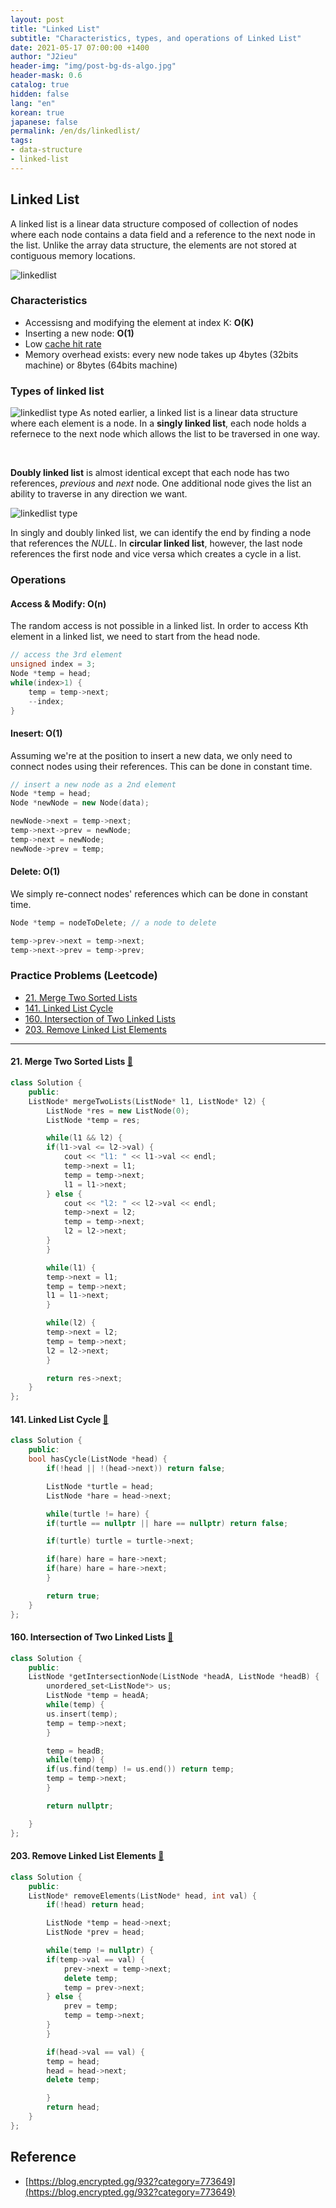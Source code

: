 ```yaml
---
layout: post
title: "Linked List"
subtitle: "Characteristics, types, and operations of Linked List"
date: 2021-05-17 07:00:00 +1400
author: "J2ieu"
header-img: "img/post-bg-ds-algo.jpg"
header-mask: 0.6
catalog: true
hidden: false
lang: "en"
korean: true
japanese: false
permalink: /en/ds/linkedlist/
tags:
- data-structure
- linked-list
---
```


## Linked List

A linked list is a linear data structure composed of collection of nodes where each node contains a data field and a reference to the next node in the list. Unlike the array data structure, the elements are not stored at contiguous memory locations.

![linkedlist](/img/in-post/ds-algo/linkedlist/ko/linkedlist1.png)

### Characteristics
- Accessisng and modifying the element at index K: **O(K)**
- Inserting a new node: **O(1)**
- Low [cache hit rate](https://medium.com/@nwerneck/about-memory-locality-of-a-linked-list-2867b4f1f7cf)
- Memory overhead exists: every new node takes up 4bytes (32bits machine) or 8bytes (64bits machine) 

### Types of linked list
![linkedlist type](/img/in-post/ds-algo/linkedlist/en/linkedlist-type1.png)
As noted earlier, a linked list is a linear data structure where each element is a node. In a **singly linked list**, each node holds a refernece to the next node which allows the list to be traversed in one way.

<br>

**Doubly linked list** is almost identical except that each node has two references, *previous* and *next* node. One additional node gives the list an ability to traverse in any direction we want.

![linkedlist type](/img/in-post/ds-algo/linkedlist/en/linkedlist-type2.png)

In singly and doubly linked list, we can identify the end by finding a node that references the *NULL*. In **circular linked list**, however, the last node references the first node and vice versa which creates a cycle in a list.

### Operations

#### Access & Modify: **O(n)**
The random access is not possible in a linked list. In order to access Kth element in a linked list, we need to start from the head node.

```cpp
// access the 3rd element
unsigned index = 3;
Node *temp = head;
while(index>1) {
    temp = temp->next;
    --index;
}
```

#### Inesert: **O(1)**

Assuming we're at the position to insert a new data, we only need to connect nodes using their references. This can be done in constant time.

```cpp
// insert a new node as a 2nd element
Node *temp = head;
Node *newNode = new Node(data);

newNode->next = temp->next;
temp->next->prev = newNode;
temp->next = newNode;
newNode->prev = temp;
```

#### Delete: **O(1)**
We simply re-connect nodes' references which can be done in constant time.

```cpp
Node *temp = nodeToDelete; // a node to delete

temp->prev->next = temp->next;
temp->next->prev = temp->prev;
```

### Practice Problems (Leetcode)
+ [21. Merge Two Sorted Lists](https://leetcode.com/problems/merge-two-sorted-lists/)
+ [141. Linked List Cycle](https://leetcode.com/problems/linked-list-cycle/)
+ [160. Intersection of Two Linked Lists](https://leetcode.com/problems/intersection-of-two-linked-lists/)
+ [203. Remove Linked List Elements](https://leetcode.com/problems/remove-linked-list-elements/)

---

#### 21. Merge Two Sorted Lists [🔗](https://leetcode.com/problems/merge-two-sorted-lists/)
```cpp
class Solution {
    public:
    ListNode* mergeTwoLists(ListNode* l1, ListNode* l2) {
        ListNode *res = new ListNode(0);
        ListNode *temp = res;

        while(l1 && l2) {
        if(l1->val <= l2->val) {
            cout << "l1: " << l1->val << endl;
            temp->next = l1; 
            temp = temp->next;
            l1 = l1->next;
        } else {
            cout << "l2: " << l2->val << endl;
            temp->next = l2;
            temp = temp->next;
            l2 = l2->next;
        }
        }

        while(l1) {
        temp->next = l1;
        temp = temp->next;
        l1 = l1->next;
        }

        while(l2) {
        temp->next = l2;
        temp = temp->next;
        l2 = l2->next;
        }

        return res->next;
    }
};
```

#### 141. Linked List Cycle [🔗](https://leetcode.com/problems/linked-list-cycle/)
```cpp
class Solution {
    public:
    bool hasCycle(ListNode *head) {
        if(!head || !(head->next)) return false;

        ListNode *turtle = head;
        ListNode *hare = head->next;

        while(turtle != hare) {
        if(turtle == nullptr || hare == nullptr) return false;

        if(turtle) turtle = turtle->next;

        if(hare) hare = hare->next;
        if(hare) hare = hare->next;
        } 

        return true;
    }
};
```

#### 160. Intersection of Two Linked Lists [🔗](https://leetcode.com/problems/intersection-of-two-linked-lists/)
```cpp
class Solution {
    public:
    ListNode *getIntersectionNode(ListNode *headA, ListNode *headB) {
        unordered_set<ListNode*> us;
        ListNode *temp = headA;
        while(temp) {
        us.insert(temp);
        temp = temp->next;
        }

        temp = headB;
        while(temp) {
        if(us.find(temp) != us.end()) return temp;
        temp = temp->next;
        }

        return nullptr;

    }
};
```

#### 203. Remove Linked List Elements [🔗](https://leetcode.com/problems/remove-linked-list-elements/)
```cpp
class Solution {
    public:
    ListNode* removeElements(ListNode* head, int val) {
        if(!head) return head;

        ListNode *temp = head->next;
        ListNode *prev = head;

        while(temp != nullptr) {
        if(temp->val == val) {
            prev->next = temp->next;
            delete temp;
            temp = prev->next;
        } else {
            prev = temp;
            temp = temp->next;
        }
        }

        if(head->val == val) {
        temp = head;
        head = head->next;
        delete temp;

        }
        return head;
    }
};
```

## Reference
- [https://blog.encrypted.gg/932?category=773649](https://blog.encrypted.gg/932?category=773649)